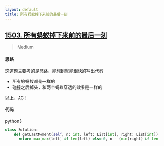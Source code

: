 ```yaml
---
layout: default
title: 所有蚂蚁掉下来前的最后一刻
---
```


## [1503\. 所有蚂蚁掉下来前的最后一刻](https://leetcode-cn.com/problems/last-moment-before-all-ants-fall-out-of-a-plank/)

> Medium

#### 思路

这道题主要考的是思路，能想到就能很快的写出代码

* 所有的蚂蚁都是一样的
* 碰撞之后掉头，和两个蚂蚁穿透的效果是一样的

以上，AC！

#### 代码
python3
```python
class Solution:
    def getLastMoment(self, n: int, left: List[int], right: List[int]) -> int:
      return max(max(left) if len(left) else 0, n - (min(right) if len(right) else n))
```